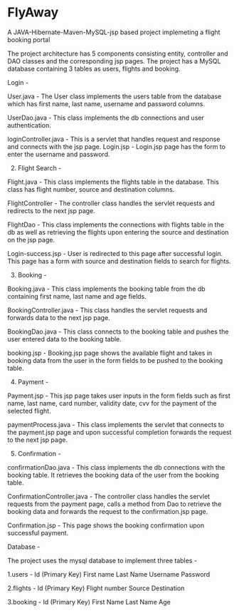 # FlyAway
A JAVA-Hibernate-Maven-MySQL-jsp based project implemeting a flight booking portal

The project architecture has 5 components consisting entity, controller and DAO classes and the corresponding jsp pages. The project has a MySQL database containing 3 tables as users, flights and booking. 

Login - 

User.java -
The User class implements the users table from the database which has first name, last name, username and password columns. 

UserDao.java - 
This class implements the db connections and user authentication.

loginController.java - 
This is a servlet that handles request and response and connects with the jsp page.
Login.jsp - 
Login.jsp page has the form to enter the username and password.

2) Flight Search - 

Flight.java - 
This class implements the flights table in the database. This class has flight number, source and destination columns. 

FlightController - 
The controller class handles the servlet requests and redirects to the next jsp page.

FlightDao - 
This class implements the connections with flights table in the db as well as retrieving the flights upon entering the source and destination on the jsp page.

Login-success.jsp - 
User is redirected to this page after successful login. This page has a form with source and destination fields to search for flights.

3) Booking - 

Booking.java - 
This class implements the booking table from the db containing first name, last name and age fields. 

BookingController.java - 
This class handles the servlet requests and forwards data to the next jsp page.

BookingDao.java - 
This class connects to the booking table and pushes the user entered data to the booking table.

booking.jsp - 
Booking.jsp page shows the available flight and takes in booking data from the user in the form fields to be pushed to the booking table.




4) Payment - 

Payment.jsp - 
This jsp page takes user inputs in the form fields such as first name, last name, card number, validity date, cvv for the payment of the selected flight.

paymentProcess.java - 
This class implements the servlet that connects to the payment.jsp page and upon successful completion forwards the request to the next jsp page.

5) Confirmation - 

confirmationDao.java - 
This class implements the db connections with the booking table. It retrieves the booking data of the user from the booking table.

ConfirmationController.java - 
The controller class handles the servlet requests from the payment page, calls a method from Dao to retrieve the booking data and forwards the request to the confirmation.jsp page.

Confirmation.jsp - 
This page shows the booking confirmation upon successful payment. 


Database - 

The project uses the mysql database to implement three tables - 

1.users -
  Id (Primary Key)
  First name
  Last Name
  Username
  Password
  
2.flights - 
  Id (Primary Key)
  Flight number
  Source
  Destination
  
3.booking - 
  Id (Primary Key)
  First Name
  Last Name
  Age




